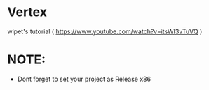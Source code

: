 # Vertex
wipet's tutorial ( https://www.youtube.com/watch?v=itsWI3vTuVQ )

# NOTE:
- Dont forget to set your project as Release x86
